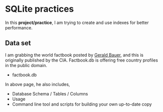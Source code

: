 # SQLite practices
In this **project/practice**, I am trying to create and use indexes for better performance. 

## Data set
I am grabbing the world factbook posted by [Gerald Bauer](https://github.com/factbook/factbook.sql), and this is originally published by the CIA. Factbook.db is offering free country profiles in the public domain. 
- factbook.db

In above page, he also includes,
- Database Schema / Tables / Columns
- Usage
- Command line tool and scripts for building your own up-to-date copy

